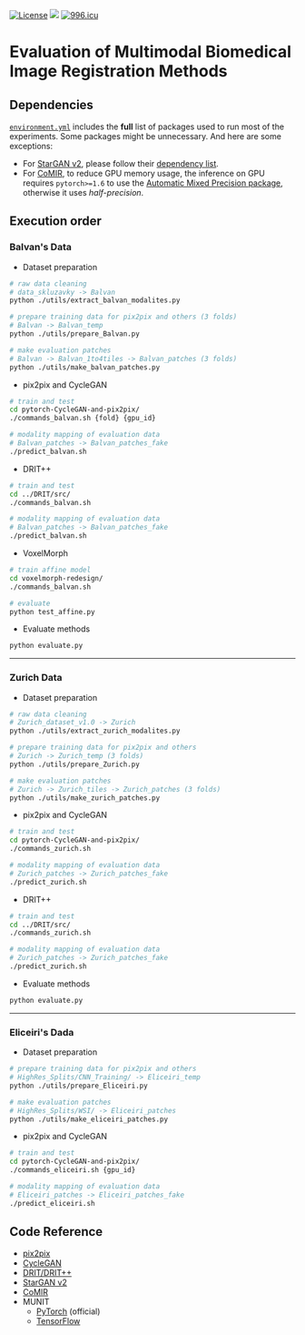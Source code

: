 [![License](https://img.shields.io/badge/license-MIT-green?style=flat)](./LICENSE) [![](https://img.shields.io/badge/python-3.6+-blue.svg?style=flat)](https://www.python.org/download/releases/3.6.0/) [![996.icu](https://img.shields.io/badge/link-996.icu-red.svg)](https://996.icu) 

# Evaluation of Multimodal Biomedical Image Registration Methods



## Dependencies

[`environment.yml`](./environment.yml) includes the **full** list of packages used to run most of the experiments. Some packages might be unnecessary. And here are some exceptions:

* For [StarGAN v2](https://github.com/clovaai/stargan-v2), please follow their [dependency list](https://github.com/clovaai/stargan-v2#software-installation).
* For [CoMIR](https://github.com/MIDA-group/CoMIR), to reduce GPU memory usage, the inference on GPU requires `pytorch>=1.6` to use the [Automatic Mixed Precision package](https://pytorch.org/docs/stable/amp.html), otherwise it uses *half-precision*.

## Execution order

### Balvan's Data

- Dataset preparation

```bash
# raw data cleaning
# data_skluzavky -> Balvan
python ./utils/extract_balvan_modalites.py

# prepare training data for pix2pix and others (3 folds)
# Balvan -> Balvan_temp
python ./utils/prepare_Balvan.py

# make evaluation patches
# Balvan -> Balvan_1to4tiles -> Balvan_patches (3 folds)
python ./utils/make_balvan_patches.py
```

- pix2pix and CycleGAN

```bash
# train and test 
cd pytorch-CycleGAN-and-pix2pix/
./commands_balvan.sh {fold} {gpu_id}

# modality mapping of evaluation data
# Balvan_patches -> Balvan_patches_fake
./predict_balvan.sh
```

- DRIT++

```bash
# train and test 
cd ../DRIT/src/
./commands_balvan.sh

# modality mapping of evaluation data
# Balvan_patches -> Balvan_patches_fake
./predict_balvan.sh
```

- VoxelMorph

```bash
# train affine model
cd voxelmorph-redesign/
./commands_balvan.sh

# evaluate
python test_affine.py
```

- Evaluate methods

```bash
python evaluate.py
```

------



### Zurich Data

- Dataset preparation

```bash
# raw data cleaning
# Zurich_dataset_v1.0 -> Zurich
python ./utils/extract_zurich_modalites.py

# prepare training data for pix2pix and others
# Zurich -> Zurich_temp (3 folds)
python ./utils/prepare_Zurich.py

# make evaluation patches
# Zurich -> Zurich_tiles -> Zurich_patches (3 folds)
python ./utils/make_zurich_patches.py

```

- pix2pix and CycleGAN

```bash
# train and test 
cd pytorch-CycleGAN-and-pix2pix/
./commands_zurich.sh

# modality mapping of evaluation data
# Zurich_patches -> Zurich_patches_fake
./predict_zurich.sh
```

- DRIT++

```bash
# train and test 
cd ../DRIT/src/
./commands_zurich.sh

# modality mapping of evaluation data
# Zurich_patches -> Zurich_patches_fake
./predict_zurich.sh
```

- Evaluate methods

```bash
python evaluate.py
```

------



### Eliceiri's Dada

- Dataset preparation

```bash
# prepare training data for pix2pix and others
# HighRes_Splits/CNN_Training/ -> Eliceiri_temp
python ./utils/prepare_Eliceiri.py

# make evaluation patches
# HighRes_Splits/WSI/ -> Eliceiri_patches
python ./utils/make_eliceiri_patches.py
```

- pix2pix and CycleGAN

```bash
# train and test 
cd pytorch-CycleGAN-and-pix2pix/
./commands_eliceiri.sh {gpu_id}

# modality mapping of evaluation data
# Eliceiri_patches -> Eliceiri_patches_fake
./predict_eliceiri.sh
```







## Code Reference

- [pix2pix](https://github.com/junyanz/pytorch-CycleGAN-and-pix2pix)
- [CycleGAN](https://github.com/junyanz/pytorch-CycleGAN-and-pix2pix)
- [DRIT/DRIT++](https://github.com/HsinYingLee/DRIT) 
- [StarGAN v2](https://github.com/clovaai/stargan-v2)
- [CoMIR](https://github.com/MIDA-group/CoMIR)
- MUNIT
  - [PyTorch](https://github.com/NVlabs/MUNIT) (official)
  - [TensorFlow](https://github.com/taki0112/MUNIT-Tensorflow)

